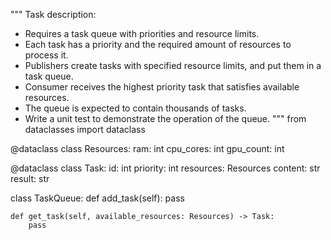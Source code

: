 """
Task description:
* Requires a task queue with priorities and resource limits.
* Each task has a priority and the required amount of resources to process it.
* Publishers create tasks with specified resource limits, and put them in a task queue.
* Consumer receives the highest priority task that satisfies available resources.
* The queue is expected to contain thousands of tasks.
* Write a unit test to demonstrate the operation of the queue.
"""
from dataclasses import dataclass


@dataclass
class Resources:
    ram: int
    cpu_cores: int
    gpu_count: int


@dataclass
class Task:
    id: int
    priority: int
    resources: Resources
    content: str
    result: str


class TaskQueue:
    def add_task(self):
        pass

    def get_task(self, available_resources: Resources) -> Task:
        pass
